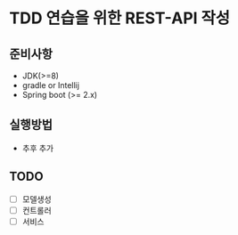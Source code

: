 # TDD 연습을 위한 REST-API 작성

## 준비사항
* JDK(>=8)
* gradle or Intellij
* Spring boot (>= 2.x)
## 실행방법
* 추후 추가
## TODO
-[ ] 모델생성
-[ ] 컨트롤러
-[ ] 서비스